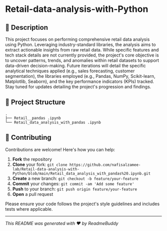 # Retail-data-analysis-with-Python



## 📝 Description

This project focuses on performing comprehensive retail data analysis using Python. Leveraging industry-standard libraries, the analysis aims to extract actionable insights from raw retail data. While specific features and tech stack details are not currently provided, the project's core objective is to uncover patterns, trends, and anomalies within retail datasets to support data-driven decision-making. Future iterations will detail the specific analytical techniques applied (e.g., sales forecasting, customer segmentation), the libraries employed (e.g., Pandas, NumPy, Scikit-learn, Matplotlib, Seaborn), and the key performance indicators (KPIs) tracked. Stay tuned for updates detailing the project's progression and findings.

## 📁 Project Structure

```
.
├── Retail__pandas .ipynb
└── Retail_data_analysis_with_pandas .ipynb
```

## 👥 Contributing

Contributions are welcome! Here's how you can help:

1. **Fork** the repository
2. **Clone** your fork: `git clone https://github.com/nafisalzamee-lab/Retail-data-analysis-with-Python/blob/main/Retail_data_analysis_with_pandas%20.ipynb.git`
3. **Create** a new branch: `git checkout -b feature/your-feature`
4. **Commit** your changes: `git commit -am 'Add some feature'`
5. **Push** to your branch: `git push origin feature/your-feature`
6. **Open** a pull request

Please ensure your code follows the project's style guidelines and includes tests where applicable.

---
*This README was generated with ❤️ by ReadmeBuddy*
